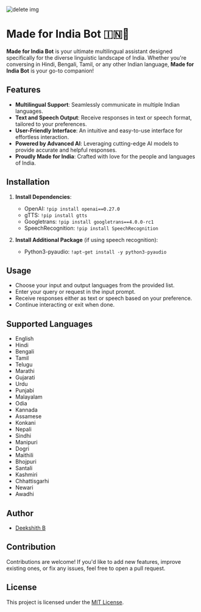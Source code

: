 ![delete img](https://github.com/bdeekshith066/Made-for-India-Bot-/assets/130782878/c8ff414b-986b-4e0c-b43b-68ff28cdf7d2)
# Made for India Bot 🇮🇳🤖

**Made for India Bot** is your ultimate multilingual assistant designed specifically for the diverse linguistic landscape of India. Whether you're conversing in Hindi, Bengali, Tamil, or any other Indian language, **Made for India Bot** is your go-to companion!

## Features
- **Multilingual Support**: Seamlessly communicate in multiple Indian languages.
- **Text and Speech Output**: Receive responses in text or speech format, tailored to your preferences.
- **User-Friendly Interface**: An intuitive and easy-to-use interface for effortless interaction.
- **Powered by Advanced AI**: Leveraging cutting-edge AI models to provide accurate and helpful responses.
- **Proudly Made for India**: Crafted with love for the people and languages of India.

## Installation
1. **Install Dependencies**:
    - OpenAI: `!pip install openai==0.27.0`
    - gTTS: `!pip install gtts`
    - Googletrans: `!pip install googletrans==4.0.0-rc1`
    - SpeechRecognition: `!pip install SpeechRecognition`
    
2. **Install Additional Package** (if using speech recognition):
    - Python3-pyaudio: `!apt-get install -y python3-pyaudio`


## Usage
- Choose your input and output languages from the provided list.
- Enter your query or request in the input prompt.
- Receive responses either as text or speech based on your preference.
- Continue interacting or exit when done.

## Supported Languages
- English
- Hindi
- Bengali
- Tamil
- Telugu
- Marathi
- Gujarati
- Urdu
- Punjabi
- Malayalam
- Odia
- Kannada
- Assamese
- Konkani
- Nepali
- Sindhi
- Manipuri
- Dogri
- Maithili
- Bhojpuri
- Santali
- Kashmiri
- Chhattisgarhi
- Newari
- Awadhi

## Author
- [Deekshith B](https://www.linkedin.com/in/deekshith2912/)

## Contribution
Contributions are welcome! If you'd like to add new features, improve existing ones, or fix any issues, feel free to open a pull request.

## License
This project is licensed under the [MIT License](LICENSE).
